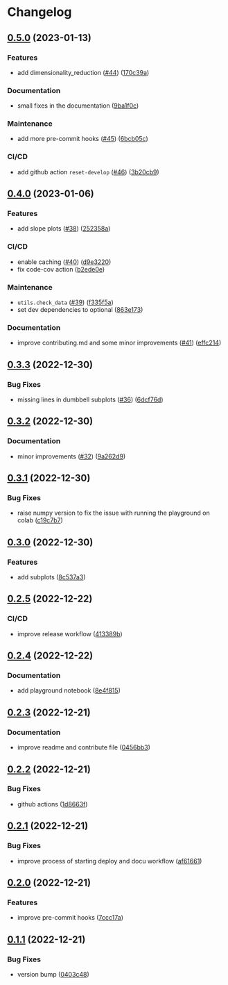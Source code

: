 # Changelog

## [0.5.0](https://github.com/invia-flights/blitzly/compare/v0.4.0...v0.5.0) (2023-01-13)


### Features

* add dimensionality_reduction ([#44](https://github.com/invia-flights/blitzly/issues/44)) ([170c39a](https://github.com/invia-flights/blitzly/commit/170c39ac4ea2c005d4e3d928389c0fb4c8c6f0ad))


### Documentation

* small fixes in the documentation ([9ba1f0c](https://github.com/invia-flights/blitzly/commit/9ba1f0c9e0ceca4967705072f63be095d69dc898))


### Maintenance

* add more pre-commit hooks ([#45](https://github.com/invia-flights/blitzly/issues/45)) ([6bcb05c](https://github.com/invia-flights/blitzly/commit/6bcb05c63f44515f1ceb83edc528b20f7a3f3b98))


### CI/CD

* add github action `reset-develop` ([#46](https://github.com/invia-flights/blitzly/issues/46)) ([3b20cb9](https://github.com/invia-flights/blitzly/commit/3b20cb9ba037c282e52237d70a7706ab3f6fdd09))

## [0.4.0](https://github.com/invia-flights/blitzly/compare/v0.3.3...v0.4.0) (2023-01-06)


### Features

* add slope plots ([#38](https://github.com/invia-flights/blitzly/issues/38)) ([252358a](https://github.com/invia-flights/blitzly/commit/252358a7b6a6155f2298ce701630092d4e480c07))


### CI/CD

* enable caching ([#40](https://github.com/invia-flights/blitzly/issues/40)) ([d9e3220](https://github.com/invia-flights/blitzly/commit/d9e3220983c00c056ee404074b9c0b3377cffc7c))
* fix code-cov action ([b2ede0e](https://github.com/invia-flights/blitzly/commit/b2ede0e3b51b8d69ae98eab4914aafb1dfb4e123))


### Maintenance

* `utils.check_data` ([#39](https://github.com/invia-flights/blitzly/issues/39)) ([f335f5a](https://github.com/invia-flights/blitzly/commit/f335f5a857f4e0b7ffbc244ce076968f7c35043f))
* set dev dependencies to optional ([863e173](https://github.com/invia-flights/blitzly/commit/863e173ddbed22f0dc77aa2ec8afc68ad406d848))


### Documentation

* improve contributing.md and some minor improvements ([#41](https://github.com/invia-flights/blitzly/issues/41)) ([effc214](https://github.com/invia-flights/blitzly/commit/effc214bc0114e2aaf032d468c0373a3e8d3b2f5))

## [0.3.3](https://github.com/invia-flights/blitzly/compare/v0.3.2...v0.3.3) (2022-12-30)


### Bug Fixes

* missing lines in dumbbell subplots ([#36](https://github.com/invia-flights/blitzly/issues/36)) ([6dcf76d](https://github.com/invia-flights/blitzly/commit/6dcf76d2d66b90772fa6e6ba2038516d05f7d104))

## [0.3.2](https://github.com/invia-flights/blitzly/compare/v0.3.1...v0.3.2) (2022-12-30)


### Documentation

* minor improvements ([#32](https://github.com/invia-flights/blitzly/issues/32)) ([9a262d9](https://github.com/invia-flights/blitzly/commit/9a262d9e543d9ae23b93b953417d2043f90f5eb3))

## [0.3.1](https://github.com/invia-flights/blitzly/compare/v0.3.0...v0.3.1) (2022-12-30)


### Bug Fixes

* raise numpy version to fix the issue with running the playground on colab ([c19c7b7](https://github.com/invia-flights/blitzly/commit/c19c7b78f912479aea97a7facf80ecd468e6fe29))

## [0.3.0](https://github.com/invia-flights/blitzly/compare/v0.2.5...v0.3.0) (2022-12-30)


### Features

* add subplots ([8c537a3](https://github.com/invia-flights/blitzly/commit/8c537a318e6a02ff58f597ec5c9a9e287aac9d32))

## [0.2.5](https://github.com/invia-flights/blitzly/compare/v0.2.4...v0.2.5) (2022-12-22)


### CI/CD

* improve release workflow ([413389b](https://github.com/invia-flights/blitzly/commit/413389b1169563698c4495e31f9ee9833b9e0e24))

## [0.2.4](https://github.com/invia-flights/blitzly/compare/v0.2.3...v0.2.4) (2022-12-22)


### Documentation

* add playground notebook ([8e4f815](https://github.com/invia-flights/blitzly/commit/8e4f8151275b6ed56883e5e951cb60f457ef2de6))

## [0.2.3](https://github.com/invia-flights/blitzly/compare/v0.2.2...v0.2.3) (2022-12-21)


### Documentation

* improve readme and contribute file ([0456bb3](https://github.com/invia-flights/blitzly/commit/0456bb36c0abf6f44bc71b09126339a7af166c61))

## [0.2.2](https://github.com/invia-flights/blitzly/compare/v0.2.1...v0.2.2) (2022-12-21)


### Bug Fixes

* github actions ([1d8663f](https://github.com/invia-flights/blitzly/commit/1d8663f2b6713b4f45c4c6a0b5891529dbd83726))

## [0.2.1](https://github.com/invia-flights/blitzly/compare/v0.2.0...v0.2.1) (2022-12-21)


### Bug Fixes

* improve process of starting deploy and docu workflow ([af61661](https://github.com/invia-flights/blitzly/commit/af6166150ced7ca118519b44d730f6ea50552134))

## [0.2.0](https://github.com/invia-flights/blitzly/compare/v0.1.1...v0.2.0) (2022-12-21)


### Features

* improve pre-commit hooks ([7ccc17a](https://github.com/invia-flights/blitzly/commit/7ccc17a8ebb41f196b0e8162a111320228406fe8))

## [0.1.1](https://github.com/invia-flights/blitzly/compare/v0.1.0...v0.1.1) (2022-12-21)


### Bug Fixes

* version bump ([0403c48](https://github.com/invia-flights/blitzly/commit/0403c48af90a73742a4acd73691e14a320a44ab3))
